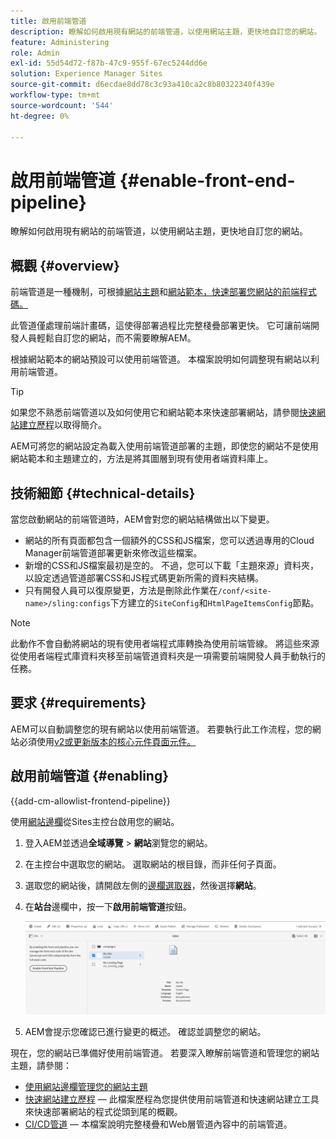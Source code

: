 ```yaml
---
title: 啟用前端管道
description: 瞭解如何啟用現有網站的前端管道，以使用網站主題，更快地自訂您的網站。
feature: Administering
role: Admin
exl-id: 55d54d72-f87b-47c9-955f-67ec5244dd6e
solution: Experience Manager Sites
source-git-commit: d6ecdae8dd78c3c93a410ca2c8b80322340f439e
workflow-type: tm+mt
source-wordcount: '544'
ht-degree: 0%

---
```


# 啟用前端管道 {#enable-front-end-pipeline}

瞭解如何啟用現有網站的前端管道，以使用網站主題，更快地自訂您的網站。

## 概觀 {#overview}

前端管道是一種機制，可根據[網站主題](site-themes.md)和[網站範本，快速部署您網站的前端程式碼。](site-templates.md)

此管道僅處理前端計畫碼，這使得部署過程比完整棧疊部署更快。 它可讓前端開發人員輕鬆自訂您的網站，而不需要瞭解AEM。

根據網站範本的網站預設可以使用前端管道。 本檔案說明如何調整現有網站以利用前端管道。

>[!TIP]
>
>如果您不熟悉前端管道以及如何使用它和網站範本來快速部署網站，請參閱[快速網站建立歷程](/help/journey-sites/quick-site/overview.md)以取得簡介。

AEM可將您的網站設定為載入使用前端管道部署的主題，即使您的網站不是使用網站範本和主題建立的，方法是將其圖層到現有使用者端資料庫上。

## 技術細節 {#technical-details}

當您啟動網站的前端管道時，AEM會對您的網站結構做出以下變更。

* 網站的所有頁面都包含一個額外的CSS和JS檔案，您可以透過專用的Cloud Manager前端管道部署更新來修改這些檔案。
* 新增的CSS和JS檔案最初是空的。 不過，您可以下載「主題來源」資料夾，以設定透過管道部署CSS和JS程式碼更新所需的資料夾結構。
* 只有開發人員可以復原變更，方法是刪除此作業在`/conf/<site-name>/sling:configs`下方建立的`SiteConfig`和`HtmlPageItemsConfig`節點。

>[!NOTE]
>
>此動作不會自動將網站的現有使用者端程式庫轉換為使用前端管線。 將這些來源從使用者端程式庫資料夾移至前端管道資料夾是一項需要前端開發人員手動執行的任務。

## 要求 {#requirements}

AEM可以自動調整您的現有網站以使用前端管道。 若要執行此工作流程，您的網站必須使用[v2或更新版本的核心元件頁面元件。](https://experienceleague.adobe.com/en/docs/experience-manager-core-components/using/wcm-components/page)

## 啟用前端管道 {#enabling}

{{add-cm-allowlist-frontend-pipeline}}

使用[網站邊欄](site-rail.md)從Sites主控台啟用您的網站。

1. 登入AEM並透過&#x200B;**全域導覽** > **網站**&#x200B;瀏覽您的網站。
1. 在主控台中選取您的網站。 選取網站的根目錄，而非任何子頁面。
1. 選取您的網站後，請開啟左側的[邊欄選取器](/help/sites-cloud/authoring/basic-handling.md#rail-selector)，然後選擇&#x200B;**網站**。
1. 在&#x200B;**站台**&#x200B;邊欄中，按一下&#x200B;**啟用前端管道**&#x200B;按鈕。

   ![啟用前端管道](/help/sites-cloud/administering/assets/enable-front-end-pipeline.png)

1. AEM會提示您確認已進行變更的概述。 確認並調整您的網站。

現在，您的網站已準備好使用前端管道。 若要深入瞭解前端管道和管理您的網站主題，請參閱：

* [使用網站邊欄管理您的網站主題](site-rail.md)
* [快速網站建立歷程](/help/journey-sites/quick-site/overview.md) — 此檔案歷程為您提供使用前端管道和快速網站建立工具來快速部署網站的程式從頭到尾的概觀。
* [CI/CD管道](/help/implementing/cloud-manager/configuring-pipelines/introduction-ci-cd-pipelines.md#front-end) — 本檔案說明完整棧疊和Web層管道內容中的前端管道。
